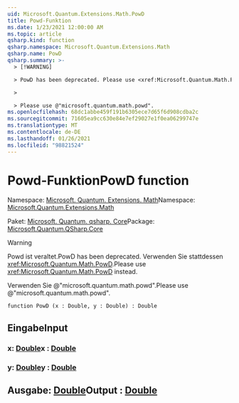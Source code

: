 ```yaml
---
uid: Microsoft.Quantum.Extensions.Math.PowD
title: Powd-Funktion
ms.date: 1/23/2021 12:00:00 AM
ms.topic: article
qsharp.kind: function
qsharp.namespace: Microsoft.Quantum.Extensions.Math
qsharp.name: PowD
qsharp.summary: >-
  > [!WARNING]

  > PowD has been deprecated. Please use <xref:Microsoft.Quantum.Math.PowD> instead.

  >

  > Please use @"microsoft.quantum.math.powd".
ms.openlocfilehash: 68dc1abbe459f191b6305ece7d65f6d908cdba2c
ms.sourcegitcommit: 71605ea9cc630e84e7ef29027e1f0ea06299747e
ms.translationtype: MT
ms.contentlocale: de-DE
ms.lasthandoff: 01/26/2021
ms.locfileid: "98821524"
---
```

# <a name="powd-function"></a><span data-ttu-id="65e40-102">Powd-Funktion</span><span class="sxs-lookup"><span data-stu-id="65e40-102">PowD function</span></span>

<span data-ttu-id="65e40-103">Namespace: [Microsoft. Quantum. Extensions. Math](xref:Microsoft.Quantum.Extensions.Math)</span><span class="sxs-lookup"><span data-stu-id="65e40-103">Namespace: [Microsoft.Quantum.Extensions.Math](xref:Microsoft.Quantum.Extensions.Math)</span></span>

<span data-ttu-id="65e40-104">Paket: [Microsoft. Quantum. qsharp. Core](https://nuget.org/packages/Microsoft.Quantum.QSharp.Core)</span><span class="sxs-lookup"><span data-stu-id="65e40-104">Package: [Microsoft.Quantum.QSharp.Core](https://nuget.org/packages/Microsoft.Quantum.QSharp.Core)</span></span>


> [!WARNING]
> <span data-ttu-id="65e40-105">Powd ist veraltet.</span><span class="sxs-lookup"><span data-stu-id="65e40-105">PowD has been deprecated.</span></span> <span data-ttu-id="65e40-106">Verwenden Sie stattdessen <xref:Microsoft.Quantum.Math.PowD>.</span><span class="sxs-lookup"><span data-stu-id="65e40-106">Please use <xref:Microsoft.Quantum.Math.PowD> instead.</span></span>
>
> <span data-ttu-id="65e40-107">Verwenden Sie @"microsoft.quantum.math.powd".</span><span class="sxs-lookup"><span data-stu-id="65e40-107">Please use @"microsoft.quantum.math.powd".</span></span>



```qsharp
function PowD (x : Double, y : Double) : Double
```


## <a name="input"></a><span data-ttu-id="65e40-108">Eingabe</span><span class="sxs-lookup"><span data-stu-id="65e40-108">Input</span></span>

### <a name="x--double"></a><span data-ttu-id="65e40-109">x: [Double](xref:microsoft.quantum.lang-ref.double)</span><span class="sxs-lookup"><span data-stu-id="65e40-109">x : [Double](xref:microsoft.quantum.lang-ref.double)</span></span>




### <a name="y--double"></a><span data-ttu-id="65e40-110">y: [Double](xref:microsoft.quantum.lang-ref.double)</span><span class="sxs-lookup"><span data-stu-id="65e40-110">y : [Double](xref:microsoft.quantum.lang-ref.double)</span></span>





## <a name="output--double"></a><span data-ttu-id="65e40-111">Ausgabe: [Double](xref:microsoft.quantum.lang-ref.double)</span><span class="sxs-lookup"><span data-stu-id="65e40-111">Output : [Double](xref:microsoft.quantum.lang-ref.double)</span></span>

